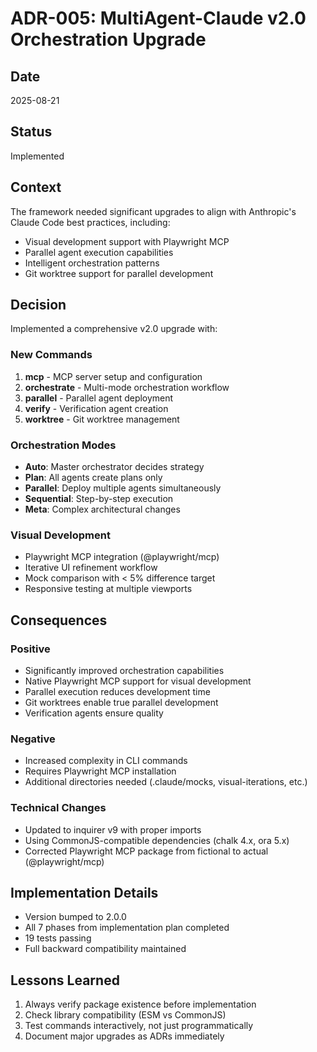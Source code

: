 # ADR-005: MultiAgent-Claude v2.0 Orchestration Upgrade

## Date
2025-08-21

## Status
Implemented

## Context
The framework needed significant upgrades to align with Anthropic's Claude Code best practices, including:
- Visual development support with Playwright MCP
- Parallel agent execution capabilities
- Intelligent orchestration patterns
- Git worktree support for parallel development

## Decision
Implemented a comprehensive v2.0 upgrade with:

### New Commands
1. **mcp** - MCP server setup and configuration
2. **orchestrate** - Multi-mode orchestration workflow
3. **parallel** - Parallel agent deployment
4. **verify** - Verification agent creation
5. **worktree** - Git worktree management

### Orchestration Modes
- **Auto**: Master orchestrator decides strategy
- **Plan**: All agents create plans only
- **Parallel**: Deploy multiple agents simultaneously
- **Sequential**: Step-by-step execution
- **Meta**: Complex architectural changes

### Visual Development
- Playwright MCP integration (@playwright/mcp)
- Iterative UI refinement workflow
- Mock comparison with < 5% difference target
- Responsive testing at multiple viewports

## Consequences

### Positive
- Significantly improved orchestration capabilities
- Native Playwright MCP support for visual development
- Parallel execution reduces development time
- Git worktrees enable true parallel development
- Verification agents ensure quality

### Negative
- Increased complexity in CLI commands
- Requires Playwright MCP installation
- Additional directories needed (.claude/mocks, visual-iterations, etc.)

### Technical Changes
- Updated to inquirer v9 with proper imports
- Using CommonJS-compatible dependencies (chalk 4.x, ora 5.x)
- Corrected Playwright MCP package from fictional to actual (@playwright/mcp)

## Implementation Details
- Version bumped to 2.0.0
- All 7 phases from implementation plan completed
- 19 tests passing
- Full backward compatibility maintained

## Lessons Learned
1. Always verify package existence before implementation
2. Check library compatibility (ESM vs CommonJS)
3. Test commands interactively, not just programmatically
4. Document major upgrades as ADRs immediately